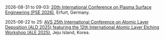 2026-08-31 to 09-03: [20th International Conference on Plasma Surface Engineering (PSE 2026)](https://pse-conferences.net/), Erfurt, Germany.

2025-06-22 to 25: [AVS 25th International Conference on Atomic Layer Deposition (ALD 2025) featuring the 12th International Atomic Layer Etching Workshop (ALE 2025)](https://ald2025.avs.org/), Jeju Island, Korea.

